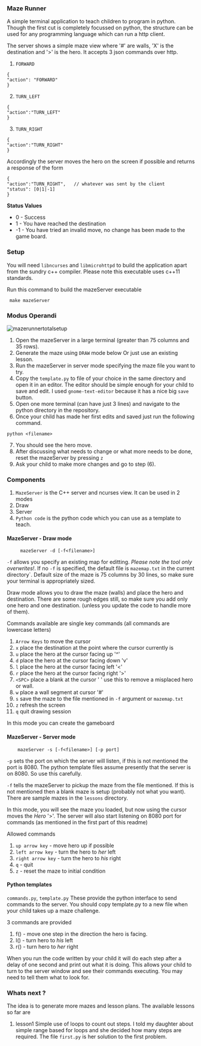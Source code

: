 ### Maze Runner

A simple terminal application to teach children to program in python. Though the first cut is completely focussed on python, the structure can be used for any programming language which can run a http client.

The server shows a simple maze view where '#' are walls, 'X' is the destination and '>' is the hero. It accepts 3 json commands over http.

1. `FORWARD`
```
{
"action": "FORWARD"
}
```
2. `TURN_LEFT`
```
{
"action":"TURN_LEFT"
}
```
3. `TURN_RIGHT`
```
{
"action":"TURN_RIGHT"
}
```

Accordingly the server moves the hero on the screen if possible and returns a response of the form
```
{
"action":"TURN_RIGHT",   // whatever was sent by the client
"status": [0|1|-1]
}
```

**Status Values**
* 0 - Success
* 1 - You have reached the destination
* -1 - You have tried an invalid move, no change has been made to the game board.

### Setup
You will need `libncurses` and `libmicrohttpd` to build the application apart from the sundry c++ compiler. Please note this executable uses c++11 standards.

Run this command to build the mazeServer executable

` make mazeServer`

### Modus Operandi

![mazerunnertotalsetup](https://user-images.githubusercontent.com/331871/38767497-14063036-4000-11e8-911f-2a2e4a274aa2.png)

1. Open the mazeServer in a large terminal (greater than 75 columns and 35 rows). 
2. Generate the maze using `DRAW` mode below Or just use an existing lesson.
3. Run the mazeServer in server mode specifying the maze file you want to try.
4. Copy the `template.py` to file of your choice in the same directory and open it in an editor. The editor should be simple enough for your child to save and edit. I used `gnome-text-editor` because it  has a nice big `save` button.
5. Open one more terminal (can have just 3 lines) and navigate to the python directory in the repository.
6. Once your child has made her first edits  and saved just run the following command.

`python <filename>`

7. You should see the hero move.
8. After discussing what needs to change or what more needs to be done, reset the mazeServer by pressing `z`
9. Ask your child to make more changes and go to step (6).


### Components

1. `MazeServer` is the C++ server and ncurses view. It can be used in 2 modes
  1. Draw
  2. Server
2. `Python code` is the python code which you can use as a template to teach.

#### MazeServer - Draw mode

```
     mazeServer -d [-f<filename>]
```

`-f` allows you specify an existing map for editting. *Please note the tool only overwrites!*. If no `-f` is specified, the default file is `mazemap.txt` in the current directory`. Default size of the maze is 75 columns by 30 lines, so make sure your terminal is appropriately sized.

Draw mode allows you to draw the maze (walls) and place the hero and destination. There are some rough edges still, so make sure you add only one hero and one destination. (unless you update the code to handle more of them). 

Commands available are single key commands (all commands are lowercase letters)
1. `Arrow Keys` to move the cursor
1. `x` place the destination at the point where the cursor currently is
1. `u` place the hero at the cursor facing up '^'
1. `d` place the hero at the cursor facing  down 'v'
1. `l` place the hero at the cursor facing left '<'
1. `r` place the hero at the cursor facing right '>'
1. `<SPC>` place a blank at the cursor ' ' use this to remove a misplaced hero or wall.
1. `w` place a wall segment at cursor '#'
1. `s` save the maze to the file mentioned in `-f` argument or `mazemap.txt`
1. `z` refresh the screen
1. `q` quit drawing session

In this mode you can create the gameboard

#### MazeServer - Server mode
```
    mazeServer -s [-f<filename>] [-p port]
```

`-p` sets the port on which the server will listen, if this is not mentioned the port is 8080. The python template files assume presently that the server is on 8080. So use this carefully.

`-f` tells the mazeServer to pickup the maze from the file mentioned. If this is not mentioned then a blank maze is setup (probably not what you want). There are sample mazes in the `lessons` directory.

In this mode, you will see the maze you loaded, but now using the cursor moves the *Hero* '>'. The server will also start listening on 8080 port for commands (as mentioned in the first part of this readme)

Allowed commands
1. `up arrow key` - move hero up if possible
1. `left arrow key` - turn the hero to *her* left
1. `right arrow key` - turn the hero to *his* right
1. `q` - quit
1. `z` - reset the maze to initial condition

#### Python templates
`commands.py`, `template.py` These provide the python interface to send commands to the server. You should copy template.py to a new file when your child takes up a maze challenge.

3 commands are provided
1. f() - move one step in the direction the hero is facing. 
1. l() - turn hero to _his_ left
1. r() - turn hero to _her_ right

When you run the code written by your child it will do each step after a delay of one second and print out what it is doing. This allows your child to turn to the server window and see their commands executing. You may need to tell them what to look for.

### Whats next ?

The idea is to generate more mazes and lesson plans. The available lessons so far are
1. lesson1
Simple use of loops to count out steps. I told my daughter about simple range based for loops and she decided how many steps are required. The file `first.py` is her solution to the first problem.
